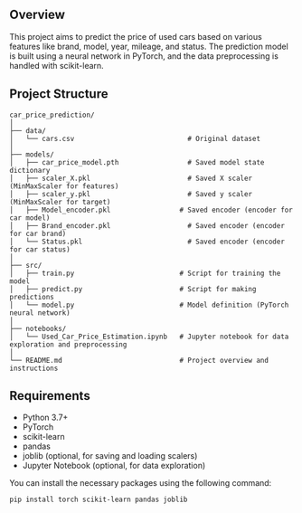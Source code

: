 ## Overview

This project aims to predict the price of used cars based on various features like brand, model, year, mileage, and status. The prediction model is built using a neural network in PyTorch, and the data preprocessing is handled with scikit-learn.

## Project Structure
```plaintext
car_price_prediction/
│
├── data/
│   └── cars.csv                     	    # Original dataset
│
├── models/
│   ├── car_price_model.pth         	    # Saved model state dictionary
│   ├── scaler_X.pkl                	    # Saved X scaler (MinMaxScaler for features)
│   ├── scaler_y.pkl                	    # Saved y scaler (MinMaxScaler for target)
│   ├── Model_encoder.pkl         	      # Saved encoder (encoder for car model)
│   ├── Brand_encoder.pkl            	    # Saved encoder (encoder for car brand)
│   └── Status.pkl              	        # Saved encoder (encoder for car status)
│
├── src/
│   ├── train.py                          # Script for training the model
│   ├── predict.py                        # Script for making predictions
│   └── model.py                          # Model definition (PyTorch neural network)
│
├── notebooks/
│   └── Used_Car_Price_Estimation.ipynb   # Jupyter notebook for data exploration and preprocessing
│
└── README.md                             # Project overview and instructions
```

## Requirements

- Python 3.7+
- PyTorch
- scikit-learn
- pandas
- joblib (optional, for saving and loading scalers)
- Jupyter Notebook (optional, for data exploration)

You can install the necessary packages using the following command:

```bash
pip install torch scikit-learn pandas joblib
```
